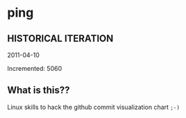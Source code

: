 # ping

## HISTORICAL ITERATION
2011-04-10

Incremented: 5060

## What is this?? 
Linux skills to hack the github commit visualization chart `;-)`
